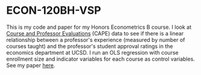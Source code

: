 # ECON-120BH-VSP

This is my code and paper for my Honors Econometrics B course. I look at [Course and Professor Evaluations](https://cape.ucsd.edu/) (CAPE) data to see if there is a linear relationship between a professor's experience (measured by number of courses taught) and the professor's student approval ratings in the economics department at UCSD. I run an OLS regression with course enrollment size and indicator variables for each course as control variables. See my paper [here](https://github.com/amandashu/ECON-120BH-VSP/blob/master/VSPAmanda5Mar2019.pdf).
